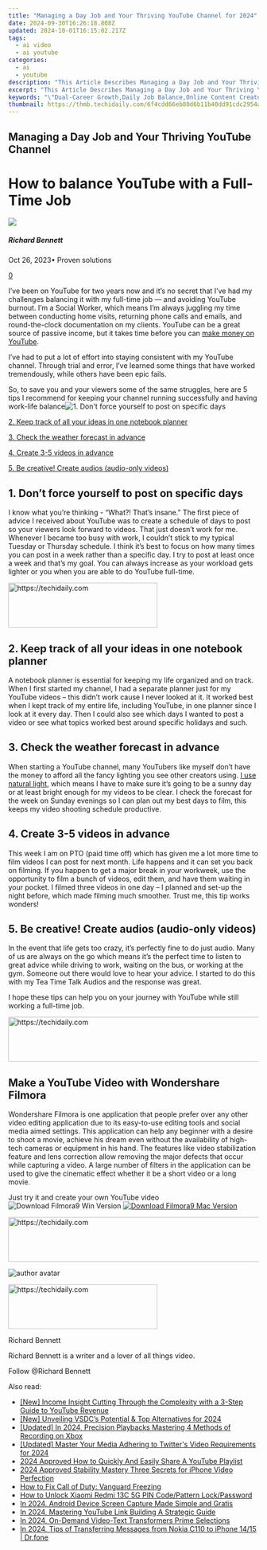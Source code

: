 ```yaml
---
title: "Managing a Day Job and Your Thriving YouTube Channel for 2024"
date: 2024-09-30T16:26:18.808Z
updated: 2024-10-01T16:15:02.217Z
tags:
  - ai video
  - ai youtube
categories:
  - ai
  - youtube
description: "This Article Describes Managing a Day Job and Your Thriving YouTube Channel for 2024"
excerpt: "This Article Describes Managing a Day Job and Your Thriving YouTube Channel for 2024"
keywords: "\"Dual-Career Growth,Daily Job Balance,Online Content Creator,Work-Life Channel Management,Successful Part-Time Vlogging,YouTube Career Strategy,Balancing Jobs Efficiently\""
thumbnail: https://thmb.techidaily.com/6f4cdd66eb80d6b11b40dd91cdc2954ad9c9332b667ceffd517edd2d97f1e6e4.png
---
```


## Managing a Day Job and Your Thriving YouTube Channel

# How to balance YouTube with a Full-Time Job

![](https://images.wondershare.com/filmora/article-images/richard-bennett.jpg)

##### Richard Bennett

 Oct 26, 2023• Proven solutions

[0](#commentsBoxSeoTemplate)

I’ve been on YouTube for two years now and it’s no secret that I’ve had my challenges balancing it with my full-time job — and avoiding YouTube burnout. I’m a Social Worker, which means I’m always juggling my time between conducting home visits, returning phone calls and emails, and round-the-clock documentation on my clients. YouTube can be a great source of passive income, but it takes time before you can [make money on YouTube](https://www.filmora.io/community-blog/youtube-monetization---the-ultimate-guide-to-ad-revenue-422.html).

I’ve had to put a lot of effort into staying consistent with my YouTube channel. Through trial and error, I’ve learned some things that have worked tremendously, while others have been epic fails.

So, to save you and your viewers some of the same struggles, here are 5 tips I recommend for keeping your channel running successfully and having work-life balance![1\. Don't force yourself to post on specific days](#specificdays)

[2\. Keep track of all your ideas in one notebook planner](#notebook)

[3\. Check the weather forecast in advance](#weather)

[4\. Create 3-5 videos in advance](#createvideos)

[5. Be creative! Create audios (audio-only videos)](#createaudio)

## 1. Don’t force yourself to post on specific days

I know what you’re thinking - “What?! That’s insane.” The first piece of advice I received about YouTube was to create a schedule of days to post so your viewers look forward to videos. That just doesn’t work for me. Whenever I became too busy with work, I couldn’t stick to my typical Tuesday or Thursday schedule. I think it’s best to focus on how many times you can post in a week rather than a specific day. I try to post at least once a week and that’s my goal. You can always increase as your workload gets lighter or you when you are able to do YouTube full-time.

<!-- affiliate ads begin -->
<a href="https://aligracehair.sjv.io/c/5597632/1948932/19272" target="_top" id="1948932">
  <img src="//a.impactradius-go.com/display-ad/19272-1948932" border="0" alt="https://techidaily.com" width="300" height="90"/>
</a>
<img height="0" width="0" src="https://aligracehair.sjv.io/i/5597632/1948932/19272" style="position:absolute;visibility:hidden;" border="0" />
<!-- affiliate ads end -->

## 2. Keep track of all your ideas in one notebook planner

A notebook planner is essential for keeping my life organized and on track. When I first started my channel, I had a separate planner just for my YouTube videos – this didn’t work cause I never looked at it. It worked best when I kept track of my entire life, including YouTube, in one planner since I look at it every day. Then I could also see which days I wanted to post a video or see what topics worked best around specific holidays and such.

## 3. Check the weather forecast in advance

When starting a YouTube channel, many YouTubers like myself don’t have the money to afford all the fancy lighting you see other creators using. [I use natural light](https://tools.techidaily.com/wondershare/filmora/download/), which means I have to make sure it’s going to be a sunny day or at least bright enough for my videos to be clear. I check the forecast for the week on Sunday evenings so I can plan out my best days to film, this keeps my video shooting schedule productive.

## 4. Create 3-5 videos in advance

This week I am on PTO (paid time off) which has given me a lot more time to film videos I can post for next month. Life happens and it can set you back on filming. If you happen to get a major break in your workweek, use the opportunity to film a bunch of videos, edit them, and have them waiting in your pocket. I filmed three videos in one day – I planned and set-up the night before, which made filming much smoother. Trust me, this tip works wonders!

## 5. Be creative! Create audios (audio-only videos)

In the event that life gets too crazy, it’s perfectly fine to do just audio. Many of us are always on the go which means it’s the perfect time to listen to great advice while driving to work, waiting on the bus, or working at the gym. Someone out there would love to hear your advice. I started to do this with my Tea Time Talk Audios and the response was great.

I hope these tips can help you on your journey with YouTube while still working a full-time job.

<!-- affiliate ads begin -->
<a href="https://aligracehair.sjv.io/c/5597632/1896546/19272" target="_top" id="1896546">
  <img src="//a.impactradius-go.com/display-ad/19272-1896546" border="0" alt="https://techidaily.com" width="728" height="90"/>
</a>
<img height="0" width="0" src="https://aligracehair.sjv.io/i/5597632/1896546/19272" style="position:absolute;visibility:hidden;" border="0" />
<!-- affiliate ads end -->

## Make a YouTube Video with Wondershare Filmora

Wondershare Filmora is one application that people prefer over any other video editing application due to its easy-to-use editing tools and social media aimed settings. This application can help any beginner with a desire to shoot a movie, achieve his dream even without the availability of high-tech cameras or equipment in his hand. The features like video stabilization feature and lens correction allow removing the major defects that occur while capturing a video. A large number of filters in the application can be used to give the cinematic effect whether it be a short video or a long movie.

Just try it and create your own YouTube video![![Download Filmora9 Win Version](https://images.wondershare.com/filmora/guide/download-btn-win.jpg) ](https://tools.techidaily.com/wondershare/filmora/download/) [![Download Filmora9 Mac Version](https://images.wondershare.com/filmora/guide/download-btn-mac.jpg) ](https://tools.techidaily.com/wondershare/filmora/download/)

<!-- affiliate ads begin -->
<a href="https://appsumo.8odi.net/c/5597632/2132162/7443" target="_top" id="2132162">
  <img src="//a.impactradius-go.com/display-ad/7443-2132162" border="0" alt="https://techidaily.com" width="728" height="90"/>
</a>
<img height="0" width="0" src="https://appsumo.8odi.net/i/5597632/2132162/7443" style="position:absolute;visibility:hidden;" border="0" />
<!-- affiliate ads end -->

![author avatar](https://images.wondershare.com/filmora/article-images/richard-bennett.jpg)

<!-- affiliate ads begin -->
<a href="https://aligracehair.sjv.io/c/5597632/2027162/19272" target="_top" id="2027162">
  <img src="//a.impactradius-go.com/display-ad/19272-2027162" border="0" alt="https://techidaily.com" width="300" height="90"/>
</a>
<img height="0" width="0" src="https://aligracehair.sjv.io/i/5597632/2027162/19272" style="position:absolute;visibility:hidden;" border="0" />
<!-- affiliate ads end -->

Richard Bennett

Richard Bennett is a writer and a lover of all things video.

Follow @Richard Bennett

<ins class="adsbygoogle"
      style="display:block"
      data-ad-client="ca-pub-7571918770474297"
      data-ad-slot="8358498916"
      data-ad-format="auto"
      data-full-width-responsive="true"></ins>

<span class="atpl-alsoreadstyle">Also read:</span>
<div><ul>
<li><a href="https://youtube-stream.techidaily.com/new-income-insight-cutting-through-the-complexity-with-a-3-step-guide-to-youtube-revenue/"><u>[New] Income Insight Cutting Through the Complexity with a 3-Step Guide to YouTube Revenue</u></a></li>
<li><a href="https://screen-mirroring-recording.techidaily.com/new-unveiling-vsdcs-potential-and-top-alternatives-for-2024/"><u>[New] Unveiling VSDC’s Potential & Top Alternatives for 2024</u></a></li>
<li><a href="https://visual-screen-recording.techidaily.com/updated-in-2024-precision-playbacks-mastering-4-methods-of-recording-on-xbox/"><u>[Updated] In 2024, Precision Playbacks Mastering 4 Methods of Recording on Xbox</u></a></li>
<li><a href="https://twitter-videos.techidaily.com/updated-master-your-media-adhering-to-twitters-video-requirements-for-2024/"><u>[Updated] Master Your Media Adhering to Twitter's Video Requirements for 2024</u></a></li>
<li><a href="https://youtube-stream.techidaily.com/2024-approved-how-to-quickly-and-easily-share-a-youtube-playlist/"><u>2024 Approved How to Quickly And Easily Share A YouTube Playlist</u></a></li>
<li><a href="https://extra-support.techidaily.com/2024-approved-stability-mastery-three-secrets-for-iphone-video-perfection/"><u>2024 Approved Stability Mastery Three Secrets for iPhone Video Perfection</u></a></li>
<li><a href="https://win-able.techidaily.com/how-to-fix-call-of-duty-vanguard-freezing/"><u>How to Fix Call of Duty: Vanguard Freezing</u></a></li>
<li><a href="https://unlock-android.techidaily.com/how-to-unlock-xiaomi-redmi-13c-5g-pin-codepattern-lockpassword-by-drfone-android/"><u>How to Unlock Xiaomi Redmi 13C 5G PIN Code/Pattern Lock/Password</u></a></li>
<li><a href="https://digital-screen-recording.techidaily.com/in-2024-android-device-screen-capture-made-simple-and-gratis/"><u>In 2024, Android Device Screen Capture Made Simple and Gratis</u></a></li>
<li><a href="https://youtube-stream.techidaily.com/in-2024-mastering-youtube-link-building-a-strategic-guide/"><u>In 2024, Mastering YouTube Link Building A Strategic Guide</u></a></li>
<li><a href="https://youtube-stream.techidaily.com/in-2024-on-demand-video-text-transformers-prime-selections/"><u>In 2024, On-Demand Video-Text Transformers Prime Selections</u></a></li>
<li><a href="https://android-transfer.techidaily.com/in-2024-tips-of-transferring-messages-from-nokia-c110-to-iphone-1415-drfone-by-drfone-transfer-from-android-transfer-from-android/"><u>In 2024, Tips of Transferring Messages from Nokia C110 to iPhone 14/15 | Dr.fone</u></a></li>
</ul></div>


